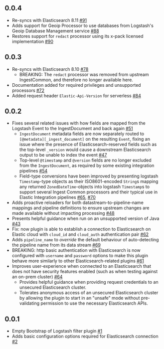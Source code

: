 ## 0.0.4
  - Re-syncs with Elasticsearch 8.11 [#91](https://github.com/elastic/logstash-filter-elastic_integration/pull/91)
  - Adds support for Geoip Processor to use databases from Logstash's Geoip Database Management service [#88](https://github.com/elastic/logstash-filter-elastic_integration/pull/88)
  - Restores support for `redact` processor using its x-pack licensed implementation [#90](https://github.com/elastic/logstash-filter-elastic_integration/issues/90)

## 0.0.3
  - Re-syncs with Elasticsearch 8.10 [#78](https://github.com/elastic/logstash-filter-elastic_integration/pull/78)
    - BREAKING: The `redact` processor was removed from upstream IngestCommon, and therefore no longer available here.
  - Documentation added for required privileges and unsupported processors [#72](https://github.com/elastic/logstash-filter-elastic_integration/pull/72)
  - Added request header `Elastic-Api-Version` for serverless [#84](https://github.com/elastic/logstash-filter-elastic_integration/pull/84)

## 0.0.2
  - Fixes several related issues with how fields are mapped from the Logstash Event to the IngestDocument and back again [#51](https://github.com/elastic/logstash-filter-elastic_integration/pull/51)
    - `IngestDocument` metadata fields are now separately routed to `[@metadata][_ingest_document]` on the resulting `Event`, fixing an issue where the presence of Elasticsearch-reserved fields such as the top-level `_version` would cause a downstream Elasticsearch output to be unable to index the event [#47][]
    - Top-level `@timestamp` and `@version` fields are no longer excluded from the `IngestDocument`, as required by some existing integration pipelines [#54][]
    - Field-type conversions have been improved by presenting logstash `Timestamp`-type objects as their ISO8601-encoded `String`s mapping any returned `ZonedDateTime`-objects into logstash `Timestamp`s to support several Ingest Common processors and their typical use in Elastic Integration pipelines [#65][], [#70][]
  - Adds proactive reloaders for both datastream-to-pipeline-name mappings and pipeline definitions to ensure upstream changes are made available without impacting processing [#48](https://github.com/elastic/logstash-filter-elastic_integration/pull/48)
  - Presents helpful guidance when run on an unsupported version of Java [#43](https://github.com/elastic/logstash-filter-elastic_integration/pull/43)
  - Fix: now plugin is able to establish a connection to Elasticsearch on Elastic cloud with `cloud_id` and `cloud_auth` authentication pair [#62](https://github.com/elastic/logstash-filter-elastic_integration/pull/62)
  - Adds `pipeline_name` to _override_ the default behaviour of auto-detecting the pipeline name from its data stream [#69](https://github.com/elastic/logstash-filter-elastic_integration/pull/69)
  - BREAKING: http basic authentication with Elasticsearch is now configured with `username` and `password` options to make this plugin behave more similarly to other Elasticsearch-related plugins [#61](https://github.com/elastic/logstash-filter-elastic_integration/pull/61)
  - Improves user-experience when connected to an Elasticsearch that does not have security features enabled (such as when testing against an on-prem cluster) [#64](https://github.com/elastic/logstash-filter-elastic_integration/pull/64)
    - Provides helpful guidance when providing request credentials to an unsecured Elasticsearch cluster. 
    - Tolerates anonymous access of an unsecured Elasticsearch cluster by allowing the plugin to start in an "unsafe" mode without pre-validating permission to use the necessary Elasticsearch APIs.

[#47]: https://github.com/elastic/logstash-filter-elastic_integration/issues/47
[#54]: https://github.com/elastic/logstash-filter-elastic_integration/issues/54
[#65]: https://github.com/elastic/logstash-filter-elastic_integration/issues/65
[#70]: https://github.com/elastic/logstash-filter-elastic_integration/issues/70

## 0.0.1
  - Empty Bootstrap of Logstash filter plugin [#1](https://github.com/logstash-plugins/logstash-filter-elastic_integration/pull/1)
  - Adds basic configuration options required for Elasticsearch connection [#2](https://github.com/logstash-plugins/logstash-filter-elastic_integration/pull/2)

